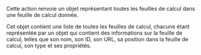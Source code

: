 Cette action renvoie un objet représentant toutes les feuilles de calcul dans une feuille de calcul donnée.

Cet objet contient une liste de toutes les feuilles de calcul, chacune étant représentée par un objet qui contient des informations sur la feuille de calcul, telles que son nom, son ID, son URL, sa position dans la feuille de calcul, son type et ses propriétés.